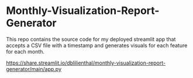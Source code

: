 # Monthly-Visualization-Report-Generator
This repo contains the source code for my deployed streamlit app that accepts a CSV file with a timestamp and generates visuals for each feature for each month.  

https://share.streamlit.io/dblilienthal/monthly-visualization-report-generator/main/app.py
